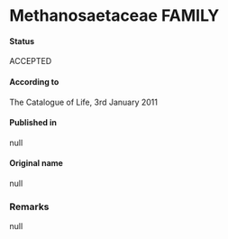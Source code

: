 # Methanosaetaceae FAMILY

#### Status
ACCEPTED

#### According to
The Catalogue of Life, 3rd January 2011

#### Published in
null

#### Original name
null

### Remarks
null